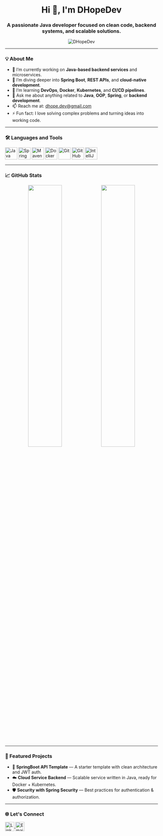 <!-- GitHub Profile README for DHopeDev -->

<h1 align="center">Hi 👋, I'm DHopeDev</h1>
<h3 align="center">A passionate Java developer focused on clean code, backend systems, and scalable solutions.</h3>

<p align="center">
  <img src="https://komarev.com/ghpvc/?username=DHopeDev&label=Profile%20views&color=0e75b6&style=flat" alt="DHopeDev" />
</p>

---

### 💡 About Me

- 🔭 I’m currently working on **Java-based backend services** and microservices.
- 🌱 I’m diving deeper into **Spring Boot**, **REST APIs**, and **cloud-native development**.
- 🧠 I’m learning **DevOps**, **Docker**, **Kubernetes**, and **CI/CD pipelines**.
- 💬 Ask me about anything related to **Java**, **OOP**, **Spring**, or **backend development**.
- 📫 Reach me at: [dhope.dev@gmail.com](mailto:dhope.dev@gmail.com)
- ⚡ Fun fact: I love solving complex problems and turning ideas into working code.

---

### 🛠️ Languages and Tools

<p align="left">
  <img src="https://cdn.jsdelivr.net/gh/devicons/devicon/icons/java/java-original.svg" width="40" height="40" alt="Java" />
  <img src="https://cdn.jsdelivr.net/gh/devicons/devicon/icons/spring/spring-original.svg" width="40" height="40" alt="Spring Boot" />
  <img src="https://cdn.jsdelivr.net/gh/devicons/devicon/icons/maven/maven-original.svg" width="40" height="40" alt="Maven" />
  <img src="https://cdn.jsdelivr.net/gh/devicons/devicon/icons/docker/docker-original.svg" width="40" height="40" alt="Docker" />
  <img src="https://cdn.jsdelivr.net/gh/devicons/devicon/icons/git/git-original.svg" width="40" height="40" alt="Git" />
  <img src="https://cdn.jsdelivr.net/gh/devicons/devicon/icons/github/github-original.svg" width="40" height="40" alt="GitHub" />
  <img src="https://cdn.jsdelivr.net/gh/devicons/devicon/icons/intellij/intellij-original.svg" width="40" height="40" alt="IntelliJ IDEA" />
</p>

---

### 📈 GitHub Stats

<p align="center">
  <img src="https://github-readme-stats.vercel.app/api?username=DHopeDev&show_icons=true&theme=github_dark&hide_border=true" width="47%" />
  <img src="https://github-readme-streak-stats.herokuapp.com/?user=DHopeDev&theme=github-dark&hide_border=true" width="47%" />
</p>

---

### 📌 Featured Projects

- 🔧 **SpringBoot API Template** — A starter template with clean architecture and JWT auth.
- ☁️ **Cloud Service Backend** — Scalable service written in Java, ready for Docker + Kubernetes.
- 🛡️ **Security with Spring Security** — Best practices for authentication & authorization.

---

### 🌐 Let's Connect

<p align="left">
  <a href="https://linkedin.com/in/dhopedev" target="_blank">
    <img align="center" src="https://cdn.jsdelivr.net/gh/devicons/devicon/icons/linkedin/linkedin-original.svg" alt="LinkedIn" width="30" height="30" />
  </a>
  <a href="mailto:dhope.dev@gmail.com">
    <img align="center" src="https://cdn-icons-png.flaticon.com/512/732/732200.png" alt="Email" width="30" height="30" />
  </a>
</p>
